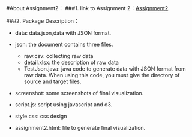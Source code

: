 ﻿#About Assignment2：
###1. link to Assignment 2：[Assignment2](http://211.147.15.14/UCAS_14_Fall/index.php/Liuying_lvxvhong_A2).

###2. Package Description：
+ data: data.json,data with JSON format. 
+ json: the document contains three files.   
	
	+ raw.csv: collecting raw data  
	+ detail.xlsx: the description of raw data   
	+ TestJson.java: java code to generate data with JSON format from raw data. When using this code, you must give the directory of source and target files.
 
+ screenshot: some screenshots of final visualization.  
+ script.js: script using javascript and d3.  
+ style.css: css design  
+ assignment2.html: file to generate final visualization.  
  


 

 
